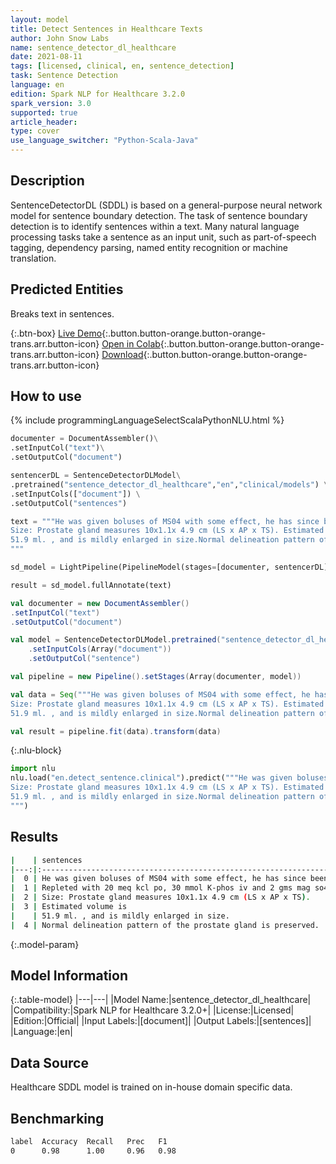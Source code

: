 ```yaml
---
layout: model
title: Detect Sentences in Healthcare Texts
author: John Snow Labs
name: sentence_detector_dl_healthcare
date: 2021-08-11
tags: [licensed, clinical, en, sentence_detection]
task: Sentence Detection
language: en
edition: Spark NLP for Healthcare 3.2.0
spark_version: 3.0
supported: true
article_header:
type: cover
use_language_switcher: "Python-Scala-Java"
---
```



## Description


SentenceDetectorDL (SDDL) is based on a general-purpose neural network model for sentence boundary detection. The task of sentence boundary detection is to identify sentences within a text. Many natural language processing tasks take a sentence as an input unit, such as part-of-speech tagging, dependency parsing, named entity recognition or machine translation.



## Predicted Entities


Breaks text in sentences.


{:.btn-box}
[Live Demo](https://demo.johnsnowlabs.com/healthcare/SENTENCE_DETECTOR_HC/){:.button.button-orange.button-orange-trans.arr.button-icon}
[Open in Colab](https://colab.research.google.com/github/JohnSnowLabs/spark-nlp-workshop/blob/master/tutorials/Certification_Trainings/Healthcare/20.SentenceDetectorDL_Healthcare.ipynb){:.button.button-orange.button-orange-trans.arr.button-icon}
[Download](https://s3.amazonaws.com/auxdata.johnsnowlabs.com/clinical/models/sentence_detector_dl_healthcare_en_3.2.0_3.0_1628678815210.zip){:.button.button-orange.button-orange-trans.arr.button-icon}


## How to use






<div class="tabs-box" markdown="1">
{% include programmingLanguageSelectScalaPythonNLU.html %}

```python
documenter = DocumentAssembler()\
.setInputCol("text")\
.setOutputCol("document")

sentencerDL = SentenceDetectorDLModel\
.pretrained("sentence_detector_dl_healthcare","en","clinical/models") \
.setInputCols(["document"]) \
.setOutputCol("sentences")

text = """He was given boluses of MS04 with some effect, he has since been placed on a PCA - he take 80mg of oxycontin at home, his PCA dose is ~ 2 the morphine dose of the oxycontin, he has also received ativan for anxiety.Repleted with 20 meq kcl po, 30 mmol K-phos iv and 2 gms mag so4 iv.
Size: Prostate gland measures 10x1.1x 4.9 cm (LS x AP x TS). Estimated volume is 
51.9 ml. , and is mildly enlarged in size.Normal delineation pattern of the prostate gland is preserved.
"""

sd_model = LightPipeline(PipelineModel(stages=[documenter, sentencerDL]))

result = sd_model.fullAnnotate(text)
```
```scala
val documenter = new DocumentAssembler()
.setInputCol("text")
.setOutputCol("document")

val model = SentenceDetectorDLModel.pretrained("sentence_detector_dl_healthcare","en","clinical/models")
	.setInputCols(Array("document"))
	.setOutputCol("sentence")

val pipeline = new Pipeline().setStages(Array(documenter, model))

val data = Seq("""He was given boluses of MS04 with some effect, he has since been placed on a PCA - he take 80mg of oxycontin at home, his PCA dose is ~ 2 the morphine dose of the oxycontin, he has also received ativan for anxiety.Repleted with 20 meq kcl po, 30 mmol K-phos iv and 2 gms mag so4 iv.
Size: Prostate gland measures 10x1.1x 4.9 cm (LS x AP x TS). Estimated volume is 
51.9 ml. , and is mildly enlarged in size.Normal delineation pattern of the prostate gland is preserved.""").toDS.toDF("text")

val result = pipeline.fit(data).transform(data)
```


{:.nlu-block}
```python
import nlu
nlu.load("en.detect_sentence.clinical").predict("""He was given boluses of MS04 with some effect, he has since been placed on a PCA - he take 80mg of oxycontin at home, his PCA dose is ~ 2 the morphine dose of the oxycontin, he has also received ativan for anxiety.Repleted with 20 meq kcl po, 30 mmol K-phos iv and 2 gms mag so4 iv.
Size: Prostate gland measures 10x1.1x 4.9 cm (LS x AP x TS). Estimated volume is 
51.9 ml. , and is mildly enlarged in size.Normal delineation pattern of the prostate gland is preserved.
""")
```

</div>


## Results


```bash
|    | sentences                                                                                                                                                                                                              |
|---:|:-----------------------------------------------------------------------------------------------------------------------------------------------------------------------------------------------------------------------|
|  0 | He was given boluses of MS04 with some effect, he has since been placed on a PCA - he take 80mg of oxycontin at home, his PCA dose is ~ 2 the morphine dose of the oxycontin, he has also received ativan for anxiety. |
|  1 | Repleted with 20 meq kcl po, 30 mmol K-phos iv and 2 gms mag so4 iv.                                                                                                                                                   |
|  2 | Size: Prostate gland measures 10x1.1x 4.9 cm (LS x AP x TS).                                                                                                                                                           |
|  3 | Estimated volume is                                                                                                                                                                                                    |
|    | 51.9 ml. , and is mildly enlarged in size.                                                                                                                                                                             |
|  4 | Normal delineation pattern of the prostate gland is preserved.                                                                                                                                                         |
```


{:.model-param}
## Model Information


{:.table-model}
|---|---|
|Model Name:|sentence_detector_dl_healthcare|
|Compatibility:|Spark NLP for Healthcare 3.2.0+|
|License:|Licensed|
|Edition:|Official|
|Input Labels:|[document]|
|Output Labels:|[sentences]|
|Language:|en|


## Data Source


Healthcare SDDL model is trained on in-house domain specific data.


## Benchmarking


```bash
label  Accuracy  Recall   Prec   F1  
0      0.98      1.00     0.96   0.98
```
<!--stackedit_data:
eyJoaXN0b3J5IjpbMTkxMDIwMTY1XX0=
-->